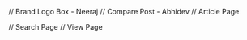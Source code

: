 // Brand Logo Box - Neeraj
// Compare Post - Abhidev
// Article Page


// Search Page
// View Page




